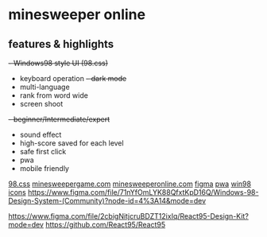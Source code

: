 # minesweeper online

## features & highlights

~~- Windows98 style UI (98.css)~~

- keyboard operation
  ~~- dark mode~~
- multi-language
- rank from word wide
- screen shoot

~~- beginner/Intermediate/expert~~

- sound effect
- high-score saved for each level
- safe first click
- pwa
- mobile friendly

[98.css](https://jdan.github.io/98.css)
[minesweepergame.com](https://minesweepergame.com)
[minesweeperonline.com](https://minesweeperonline.com)
[figma](<https://www.figma.com/file/HrRfanYL0SSWWJR4sCuaD5/Minesweeper-%E2%80%94-Interactive-Components-Demo-(Community)?node-id=1%3A63&mode=dev>)
[pwa](https://ducanh-next-pwa.vercel.app/docs/next-pwa/getting-started)
[win98 icons](https://win98icons.alexmeub.com/)
https://www.figma.com/file/71nYfOmLYK88QfxtKpD16Q/Windows-98-Design-System-(Community)?node-id=4%3A14&mode=dev

https://www.figma.com/file/2cbigNitjcruBDZT12ixIq/React95-Design-Kit?mode=dev
https://github.com/React95/React95
